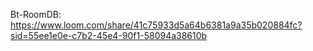 Bt-RoomDB:
https://www.loom.com/share/41c75933d5a64b6381a9a35b020884fc?sid=55ee1e0e-c7b2-45e4-90f1-58094a38610b
